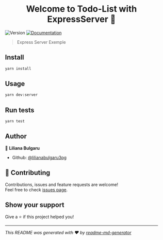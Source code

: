 <h1 align="center">Welcome to Todo-List with ExpressServer 👋</h1>
<p>
  <img alt="Version" src="https://img.shields.io/badge/version-1.0.0-blue.svg?cacheSeconds=2592000" />
  <a href="documentation">
    <img alt="Documentation" src="https://img.shields.io/badge/documentation-yes-brightgreen.svg" target="_blank" />
  </a>
</p>

> Express Server Exemple

## Install

```sh
yarn install
```

## Usage

```sh
yarn dev:server
```

## Run tests

```sh
yarn test
```

## Author

👤 **Liliana Bulgaru**

* Github: [@lilianabulgaru3pg](https://github.com/lilianabulgaru3pg)

## 🤝 Contributing

Contributions, issues and feature requests are welcome!<br />Feel free to check [issues page](https://github.com/lilianabulgaru3pg/TodoListExpressServer/issues).

## Show your support

Give a ⭐️ if this project helped you!

***
_This README was generated with ❤️ by [readme-md-generator](https://github.com/kefranabg/readme-md-generator)_